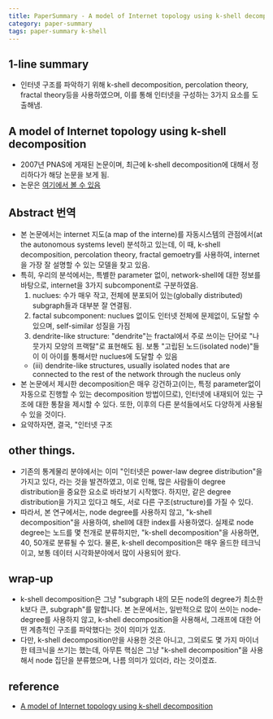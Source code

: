 ```yaml
---
title: PaperSummary - A model of Internet topology using k-shell decomposition
category: paper-summary
tags: paper-summary k-shell
---
```


## 1-line summary 

- 인터넷 구조를 파악하기 위해 k-shell decomposition, percolation theory, fractal theory등을 사용하였으며, 이를 통해 인터넷을 구성하는 3가지 요소를 도출해냄. 

## A model of Internet topology using k-shell decomposition

- 2007년 PNAS에 게재된 논문이며, 최근에 k-shell decomposition에 대해서 정리하다가 해당 논문을 보게 됨. 
- 논문은 [여기에서 볼 수 있음](https://www.pnas.org/content/104/27/11150.full#ref-12)

## Abstract 번역

- 본 논문에서는 internet 지도(a map of the interne)를 자동시스템의 관점에서(at the autonomous systems level) 분석하고 있는데, 이 때, k-shell decomposition, percolation theory, fractal gemoetry를 사용하여, internet을 가장 잘 설명할 수 있는 모델을 찾고 있음. 
- 특히, 우리의 분석에서는, 특별한 parameter 없이, network-shell에 대한 정보를 바탕으로, internet을 3가지 subcomponent로 구분하였음.
    1) nuclues: 수가 매우 작고, 전체에 분포되어 있는(globally distributed) subgraph들과 대부분 잘 연결됨.
    2) factal subcomponent: nuclues 없이도 인터넷 전체에 문제없이, 도달할 수 있으며, self-similar 성질을 가짐
    3) dendrite-like structure: "dendrite"는 fractal에서 주로 쓰이는 단어로 "나뭇가지 모양의 프랙탈"로 표현해도 됨. 보통 "고립된 노드(isolated node)"들이 이 아이를 통해서만 nuclues에 도달할 수 있음
    - (iii) dendrite-like structures, usually isolated nodes that are connected to the rest of the network through the nucleus only
- 본 논문에서 제시한 decomposition은 매우 강건하고(이는, 특정 parameter없이 자동으로 진행할 수 있는 decomposition 방법이므로), 인터넷에 내재되어 있는 구조에 대한 통찰을 제시할 수 있다. 또한, 이후의 다른 분석들에서도 다양하게 사용될 수 있을 것이다. 
- 요약하자면, 결국, "인터넷 구조

## other things. 

- 기존의 통계물리 분야에서는 이미 "인터넷은 power-law degree distribution"을 가지고 있다, 라는 것을 발견하였고, 이로 인해, 많은 사람들이 degree distribution을 중요한 요소로 바라보기 시작했다. 하지만, 같은 degree distribution을 가지고 있다고 해도, 서로 다른 구조(structure)를 가질 수 있다.
- 따라서, 본 연구에서는, node degree를 사용하지 않고, "k-shell decomposition"을 사용하여, shell에 대한 index를 사용하였다. 실제로 node degree는 노드를 몇 천개로 분류하지만, "k-shell decomposition"을 사용하면, 40, 50개로 분류될 수 있다. 물론, k-shell decomposition은 매우 올드한 테크닉이고, 보통 데이터 시각화분야에서 많이 사용되어 왔다.

## wrap-up

- k-shell decomposition은 그냥 "subgraph 내의 모든 node의 degree가 최소한 k보다 큰, subgraph"를 말합니다. 본 논문에서는, 일반적으로 많이 쓰이는 node-degree를 사용하지 않고, k-shell decomposition을 사용해서, 그래프에 대한 어떤 계층적인 구조를 파악했다는 것이 의미가 있죠. 
- 다만, k-shell decomposition만을 사용한 것은 아니고, 그외로도 몇 가지 마이너한 테크닉을 쓰기는 했는데, 아무튼 핵심은 그냥 "k-shell decomposition"을 사용해서 node 집단을 분류했으며, 나름 의미가 있더라, 라는 것이겠죠.


## reference

- [A model of Internet topology using k-shell decomposition](https://www.pnas.org/content/104/27/11150.full#ref-12)